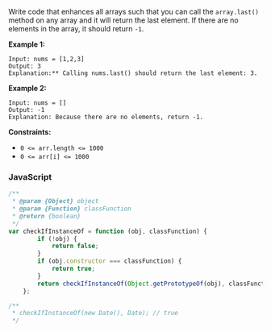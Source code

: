 Write code that enhances all arrays such that you can call the `array.last()` method on any array and it will return the
last element. If there are no elements in the array, it should return `-1`.

**Example 1:**

```
Input: nums = [1,2,3]
Output: 3
Explanation:** Calling nums.last() should return the last element: 3.
```

**Example 2:**

```
Input: nums = []
Output: -1
Explanation: Because there are no elements, return -1.
```

**Constraints:**

- `0 <= arr.length <= 1000`
- `0 <= arr[i] <= 1000`

### JavaScript

```js
/**
 * @param {Object} object
 * @param {Function} classFunction
 * @return {boolean}
 */
var checkIfInstanceOf = function (obj, classFunction) {
        if (!obj) {
            return false;
        }
        if (obj.constructor === classFunction) {
            return true;
        }
        return checkIfInstanceOf(Object.getPrototypeOf(obj), classFunction)
    };

/**
 * checkIfInstanceOf(new Date(), Date); // true
 */
```